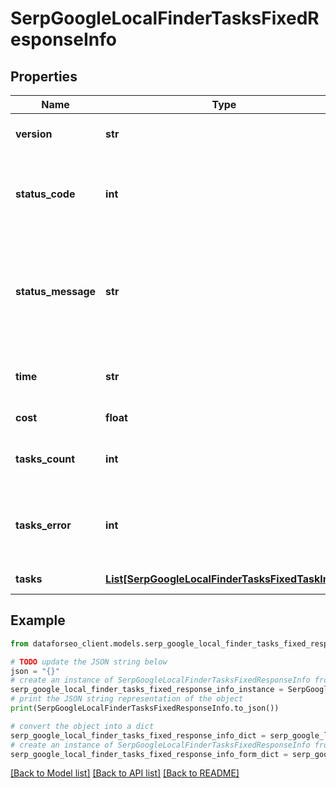 # SerpGoogleLocalFinderTasksFixedResponseInfo


## Properties

Name | Type | Description | Notes
------------ | ------------- | ------------- | -------------
**version** | **str** | the current version of the API | [optional] 
**status_code** | **int** | general status code you can find the full list of the response codes here | [optional] 
**status_message** | **str** | general informational message you can find the full list of general informational messages here | [optional] 
**time** | **str** | total execution time, seconds | [optional] 
**cost** | **float** | total tasks cost, USD | [optional] 
**tasks_count** | **int** | the number of tasks in the tasks array | [optional] 
**tasks_error** | **int** | the number of tasks in the tasks array returned with an error | [optional] 
**tasks** | [**List[SerpGoogleLocalFinderTasksFixedTaskInfo]**](SerpGoogleLocalFinderTasksFixedTaskInfo.md) | array of tasks | [optional] 

## Example

```python
from dataforseo_client.models.serp_google_local_finder_tasks_fixed_response_info import SerpGoogleLocalFinderTasksFixedResponseInfo

# TODO update the JSON string below
json = "{}"
# create an instance of SerpGoogleLocalFinderTasksFixedResponseInfo from a JSON string
serp_google_local_finder_tasks_fixed_response_info_instance = SerpGoogleLocalFinderTasksFixedResponseInfo.from_json(json)
# print the JSON string representation of the object
print(SerpGoogleLocalFinderTasksFixedResponseInfo.to_json())

# convert the object into a dict
serp_google_local_finder_tasks_fixed_response_info_dict = serp_google_local_finder_tasks_fixed_response_info_instance.to_dict()
# create an instance of SerpGoogleLocalFinderTasksFixedResponseInfo from a dict
serp_google_local_finder_tasks_fixed_response_info_form_dict = serp_google_local_finder_tasks_fixed_response_info.from_dict(serp_google_local_finder_tasks_fixed_response_info_dict)
```
[[Back to Model list]](../README.md#documentation-for-models) [[Back to API list]](../README.md#documentation-for-api-endpoints) [[Back to README]](../README.md)


